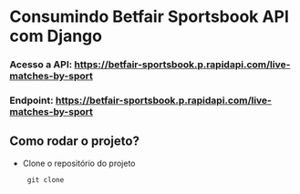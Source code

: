 # Consumindo Betfair Sportsbook API com Django

### Acesso a API: https://betfair-sportsbook.p.rapidapi.com/live-matches-by-sport
### Endpoint: https://betfair-sportsbook.p.rapidapi.com/live-matches-by-sport

## Como rodar o projeto?
 - Clone o repositório do projeto

        git clone 


